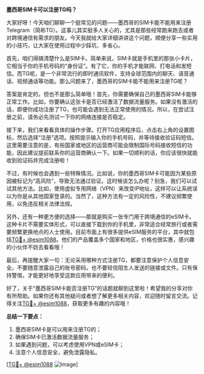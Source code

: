 **墨西哥SIM卡可以注册TG吗？**

大家好呀！今天咱们聊聊一个挺常见的问题——墨西哥的SIM卡能不能用来注册Telegram（简称TG）。这事儿其实挺多人关心的，尤其是那些经常跑来跑去或者对跨境通信有需求的朋友。今天我就给大家详细讲讲这个问题，顺便分享一些实用的小技巧，让大家在使用过程中少踩坑、多省心。

首先，咱们得搞清楚什么是SIM卡。简单来说，SIM卡就是手机里的那张小卡片，它相当于你的手机号码的“身份证”。有了它，你的手机才能联网、打电话和发短信。而TG呢，是一个非常流行的即时通讯软件，支持全球范围内的聊天、语音通话、视频通话等功能。那么问题来了，墨西哥的SIM卡能不能用来注册TG呢？

答案是肯定的，但也不是那么简单哦！首先，你需要确保自己的墨西哥SIM卡能够正常工作。比如，你要确认这张卡是否已经激活了数据流量服务。如果没有激活的话，即便你成功注册了TG，也可能会遇到无法正常使用的情况。所以，在尝试注册之前，请务必先测试一下你的网络连接是否稳定。

接下来，我们来看看具体的操作步骤。打开TG应用程序后，点击右上角的设置图标，然后选择“注册”选项。按照提示输入你的手机号码，并等待接收验证码短信。这里需要注意的是，有些国家或地区的运营商可能会限制国际号码接收短信的功能，因此建议提前联系你的运营商确认一下。如果一切顺利的话，你应该很快就能收到验证码并完成注册啦！

不过，有时候也会遇到一些特殊情况。比如说，你的墨西哥SIM卡可能因为某些原因被标记为“高风险”，导致无法通过验证。这时候该怎么办呢？别急，我们可以试试其他方法。比如，使用虚拟专用网络（VPN）来改变IP地址，这样可以让系统误以为你是从其他国家登录的。当然了，这种方法有一定的风险性，不建议频繁使用，以免违反相关法律法规。

另外，还有一种更方便的选择——那就是购买一张专门用于跨境通信的eSIM卡。这种卡片不需要实体形式，可以直接下载到你的手机里，非常适合经常旅行或者需要频繁更换地点的人士使用。目前市面上有很多提供eSIM服务的平台，其中就包括[TG💪+ @esim1088](https://t.me/s/esim1088)。他们的产品覆盖多个国家和地区，价格也很实惠，感兴趣的小伙伴不妨去看看哦！

最后，再提醒大家一句：无论采用哪种方式注册TG，都要注意保护个人信息安全。不要随意泄露自己的账号密码，也不要轻信陌生人发送的链接或文件。只有保持警惕，才能更好地享受这款应用带来的便利。

好了，关于“墨西哥SIM卡能否注册TG”的话题就聊到这里啦！希望我的分享对你有所帮助。如果你还有其他疑问或者想了解更多相关内容，欢迎随时留言交流。记得关注[TG💪+ @esim1088](https://t.me/s/esim1088)，获取更多有趣的内容哦！

**总结一下要点：**
1. 墨西哥SIM卡是可以用来注册TG的；
2. 确保SIM卡已激活数据流量服务；
3. 如果遇到问题，可以考虑使用VPN或eSIM卡；
4. 注意个人信息安全，避免泄露隐私。

[[TG💪+ @esim1088](https://t.me/s/esim1088) ![Image](https://i.postimg.cc/4NQfJmqS/Snipaste-2025-05-13-00-14-12.png)]